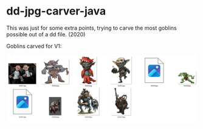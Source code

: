 # dd-jpg-carver-java
This was just for some extra points, trying to carve the most goblins possible out of a dd file. (2020)

Goblins carved for V1:

![Screenshot of Goblins carved](Screenshot_of_Goblins_carved.png)
